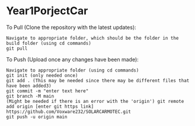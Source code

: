 # Year1PorjectCar
To Pull (Clone the repository with the latest updates):

    Navigate to appropriate folder, which should be the folder in the build folder (using cd commands)
    git pull

To Push (Upload once any changes have been made):

    Navigate to appropriate folder (using cd commands)
    git init (only needed once)
    git add . (This may be needed since there may be different files that have been added3)
    git commit -m "enter text here"
    git branch -M main
    (Might be needed if there is an error with the 'origin') git remote add origin [enter git https link] https://github.com/Voxware232/SOLARCARMOTEC.git
    git push -u origin main
